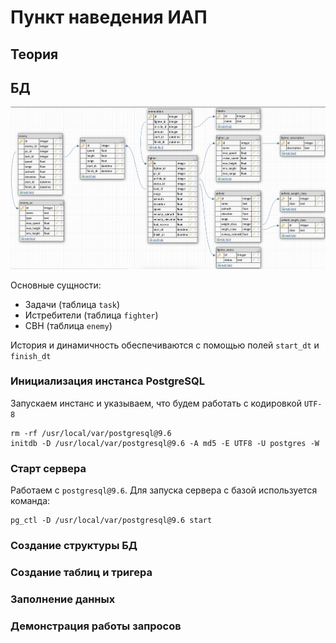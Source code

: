# Пункт наведения ИАП

## Теория

## БД

![schema.png](schema.png)

Основные сущности:
* Задачи (таблица `task`)
* Истребители (таблица `fighter`)
* СВН (таблица `enemy`)

История и динамичность обеспечиваются с помощью полей `start_dt` и `finish_dt`

### Инициализация инстанса PostgreSQL

Запускаем инстанс и указываем, что будем работать с кодировкой `UTF-8`
```
rm -rf /usr/local/var/postgresql@9.6
initdb -D /usr/local/var/postgresql@9.6 -A md5 -E UTF8 -U postgres -W
```

### Старт сервера

Работаем с `postgresql@9.6`. Для запуска сервера с базой используется команда:
```
pg_ctl -D /usr/local/var/postgresql@9.6 start
```

### Создание структуры БД

### Создание таблиц и тригера

### Заполнение данных

### Демонстрация работы запросов
